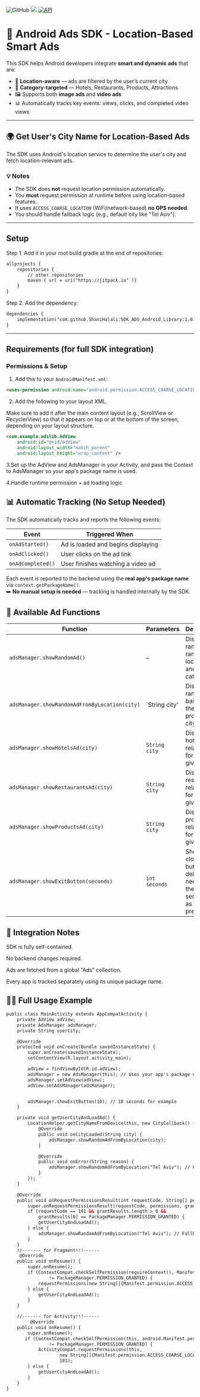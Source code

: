 ![GitHub](https://img.shields.io/github/license/ShaniHalali/SDK_ADS_Android_Library)
[![](https://jitpack.io/v/ShaniHalali/SDK_ADS_Android_Library.svg)](https://jitpack.io/#ShaniHalali/SDK_ADS_Android_Library)
[![API](https://img.shields.io/badge/API-26%2B-green.svg?style=flat)]()

# 📱 Android Ads SDK - Location-Based Smart Ads

This SDK helps Android developers integrate **smart and dynamic ads** that are:

- 📍 **Location-aware** — ads are filtered by the user’s current city
- 🎯 **Category-targeted** — Hotels, Restaurants, Products, Attractions
- 🖼️ Supports both **image ads** and **video ads**
- 📊 Automatically tracks key events: views, clicks, and completed video views

---

## 🌍 Get User's City Name for Location-Based Ads

The SDK uses Android's location service to determine the user's city and fetch location-relevant ads.

### 💡 Notes
- The SDK does **not** request location permission automatically.
- You **must** request permission at runtime before using location-based features.
- It uses `ACCESS_COARSE_LOCATION` (WiFi/network-based) **no GPS needed**.
- You should handle fallback logic (e.g., default city like "Tel Aviv").

---
## Setup
Step 1. Add it in your root build.gradle at the end of repositories:
```xml
allprojects {
    repositories {
        // other repositories
        maven { url = uri("https://jitpack.io" )}
    }
}
```
Step 2. Add the dependency:
```xml
dependencies {
    implementation("com.github.ShaniHalali:SDK_ADS_Android_Library:1.0.0") // Include the AdsLib library from GitHub
}
```
---
## Requirements (for full SDK integration)

### Permissions & Setup
1. Add this to your `AndroidManifest.xml`:
```xml
<uses-permission android:name="android.permission.ACCESS_COARSE_LOCATION" />
```
2. Add the following to your layout XML.

Make sure to add it after the main content layout (e.g., ScrollView or RecyclerView) so that it appears on top or at the bottom of the screen, depending on your layout structure.
```xml
<com.example.adslib.AdView
    android:id="@+id/adView"
    android:layout_width="match_parent"
    android:layout_height="wrap_content" />
```

3.Set up the AdView and AdsManager in your Activity, and pass the Context to AdsManager so your app's package name is used.

4.Handle runtime permission + ad loading logic


## 📊 Automatic Tracking (No Setup Needed)

The SDK automatically tracks and reports the following events:

| Event              | Triggered When                                 |
|-------------------|-------------------------------------------------|
| `onAdStarted()`   | Ad is loaded and begins displaying              |
| `onAdClicked()`   | User clicks on the ad link                      |
| `onAdCompleted()` | User finishes watching a video ad               |

Each event is reported to the backend using the **real app's package name** via `context.getPackageName()`.  
➡️ **No manual setup is needed** — tracking is handled internally by the SDK.

## 🧰 Available Ad Functions

| Function                                | Parameters         | Description                                         |
|-----------------------------------------|--------------------|-----------------------------------------------------|
| `adsManager.showRandomAd()`             | –                  | Displays a random ad randomaliy location and category |
| `adsManager.showRandomAdFromByLocation(city)` | `String city'       | Displays a random ad based on the provided city     |
| `adsManager.showHotelsAd(city)`         | `String city`       | Displays a hotel related ad for the given city      |
| `adsManager.showRestaurantsAd(city)`    | `String city`       | Displays a restaurant-related ad for the given city |
| `adsManager.showProductsAd(city)`       | `String city`       | Displays a product-related ad for the given city    |
| `adsManager.showExitButton(seconds)`    | `int seconds`       | Shows a close button after delay - you neet to set the secounds as you prefer         |



## 🧩 Integration Notes
SDK is fully self-contained.

No backend changes required.

Ads are fetched from a global "Ads" collection.

Every app is tracked separately using its unique package name.

## 🧑‍💻 Full Usage Example
```xml
public class MainActivity extends AppCompatActivity {
    private AdView adView;
    private AdsManager adsManager;
    private String userCity;

    @Override
    protected void onCreate(Bundle savedInstanceState) {
        super.onCreate(savedInstanceState);
        setContentView(R.layout.activity_main);

        adView = findViewById(R.id.adView);
        adsManager = new AdsManager(this); // Uses your app's package name automatically, this-for Activity /getContext()-for fragment
        adsManager.setAdView(adView);
        adView.setAdsManager(adsManager);


        adsManager.showExitButton(10); // 10 seconds for example
    }

    private void getUserCityAndLoadAd() {
        LocationHelper.getCityNameFromDevice(this, new CityCallback() {
            @Override
            public void onCityLoaded(String city) {
                adsManager.showRandomAdFromByLocation(city);
            }

            @Override
            public void onError(String reason) {
                adsManager.showRandomAdFromByLocation("Tel Aviv"); // Fallback
            }
        });
    }

    @Override
    public void onRequestPermissionsResult(int requestCode, String[] permissions, int[] grantResults) {
        super.onRequestPermissionsResult(requestCode, permissions, grantResults);
        if (requestCode == 101 && grantResults.length > 0 &&
            grantResults[0] == PackageManager.PERMISSION_GRANTED) {
            getUserCityAndLoadAd();
        } else {
            adsManager.showRandomAdFromByLocation("Tel Aviv"); // Fallback
        }
    }
    //------- for Fragment!!!------
     @Override
    public void onResume() {
        super.onResume();
        if (ContextCompat.checkSelfPermission(requireContext(), Manifest.permission.ACCESS_COARSE_LOCATION)
                != PackageManager.PERMISSION_GRANTED) {
            requestPermissions(new String[]{Manifest.permission.ACCESS_COARSE_LOCATION}, 101);
        } else {
            getUserCityAndLoadAd();
        }
    }

    //------- for Activity!!!------
         @Override
    public void onResume() {
        super.onResume();
       if (ContextCompat.checkSelfPermission(this, android.Manifest.permission.ACCESS_COARSE_LOCATION)
                != PackageManager.PERMISSION_GRANTED) {
            ActivityCompat.requestPermissions(this,
                    new String[]{Manifest.permission.ACCESS_COARSE_LOCATION},
                    101);
        } else {
            getUserCityAndLoadAd();
        }
    }
}
```




